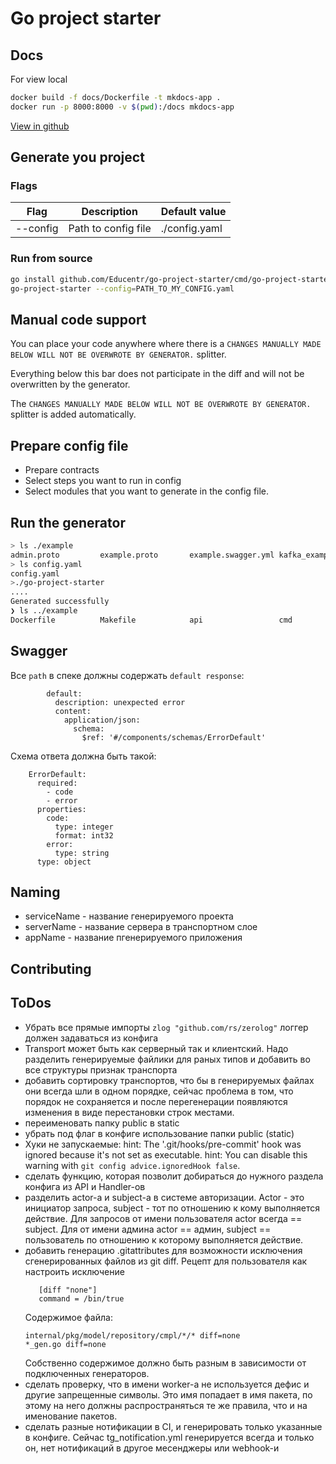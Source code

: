 # Go project starter

## Docs

For view local

```bash
docker build -f docs/Dockerfile -t mkdocs-app .
docker run -p 8000:8000 -v $(pwd):/docs mkdocs-app
```

[View in github](docs/index.md)

## Generate you project

### Flags

| Flag     | Description         | Default value |
|----------|---------------------|---------------|
| --config | Path to config file | ./config.yaml |

### Run from source

```bash
go install github.com/Educentr/go-project-starter/cmd/go-project-starter@latest
go-project-starter --config=PATH_TO_MY_CONFIG.yaml
```

## Manual code support

You can place your code anywhere where there is a `CHANGES MANUALLY MADE BELOW WILL NOT BE OVERWROTE BY GENERATOR.`
splitter.

Everything below this bar does not participate in the diff and will not be overwritten by the generator.

The `CHANGES MANUALLY MADE BELOW WILL NOT BE OVERWROTE BY GENERATOR.` splitter is added automatically.

## Prepare config file

- Prepare contracts
- Select steps you want to run in config
- Select modules that you want to generate in the config file.

## Run the generator

```bash
> ls ./example
admin.proto         example.proto       example.swagger.yml kafka_example.proto
> ls config.yaml
config.yaml
>./go-project-starter
....
Generated successfully
❯ ls ../example
Dockerfile          Makefile            api                 cmd                 configs             docker-compose.yaml go.mod              go.sum              internal            pkg                 scripts
```

## Swagger

Все `path` в спеке должны содержать `default response`:

```
        default:
          description: unexpected error
          content:
            application/json:
              schema:
                $ref: '#/components/schemas/ErrorDefault'
```

Схема ответа должна быть такой:

```
    ErrorDefault:
      required:
        - code
        - error
      properties:
        code:
          type: integer
          format: int32
        error:
          type: string
      type: object
```

## Naming

- serviceName - название генерируемого проекта
- serverName - название сервера в транспортном слое
- appName - название пгенерируемого приложения

## Contributing

## ToDos

- Убрать все прямые импорты `zlog "github.com/rs/zerolog"` логгер должен задаваться из конфига
- Transport может быть как серверный так и клиентский. Надо разделить генерируемые файлики для раных типов и добавить во все структуры признак транспорта
- добавить сортировку транспортов, что бы в генерируемых файлах они всегда шли в одном порядке, сейчас проблема в том, что порядок не сохраняется и после перегенерации появляются изменения в виде перестановки строк местами.
- переименовать папку public в static
- убрать под флаг в конфиге использование папки public (static)
- Хуки не запускаемые:
  hint: The '.git/hooks/pre-commit' hook was ignored because it's not set as executable.
  hint: You can disable this warning with `git config advice.ignoredHook false`.
- сделать функцию, которая позволит добираться до нужного раздела конфига из API и Handler-ов
- разделить actor-а и subject-а в системе авторизации. Actor - это инициатор запроса, subject - тот по отношению к кому выполняется действие. Для запросов от имени пользователя actor всегда == subject. Для от имени админа actor == админ, subject == пользователь по отношению к которому выполняется действие.
- добавить генерацию .gitattributes для возможности исключения сгенерированных файлов из git diff. Рецепт для пользователя как настроить исключение 
  ```
     [diff "none"]
     command = /bin/true
  ```
  Содержимое файла:
  ```
  internal/pkg/model/repository/cmpl/*/* diff=none
  *_gen.go diff=none
  ```
  Собственно содержимое должно быть разным в зависимости от подключенных генераторов.
- сделать проверку, что в имени worker-а не используется дефис и другие запрещенные символы. Это имя попадает в имя пакета, по этому на него должны распространяться те же правила, что и на именование пакетов.
- сделать разные нотификации в CI, и генерировать только указанные в конфиге. Сейчас tg_notification.yml генерируется всегда и только он, нет нотификаций в другое месенджеры или webhook-и